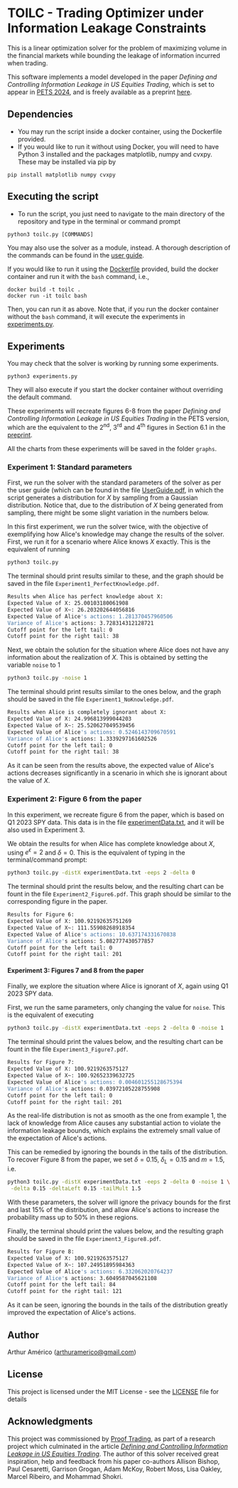 # TOILC - Trading Optimizer under Information Leakage Constraints


This is a linear optimization solver for the problem of maximizing volume in the financial markets while bounding the leakage of information incurred when trading. 

This software implements a model developed in the paper *Defining and Controlling Information Leakage in US Equities Trading*,  which is set to appear in [PETS 2024](https://petsymposium.org/cfp24.php), and is freely available as a preprint [here](https://eprint.iacr.org/2023/971).


## Dependencies

* You may run the script inside a docker container, using the Dockerfile provided.
* If you would like to run it without using Docker, you will need to have Python 3 installed and the packages matplotlib, numpy and cvxpy. These may be installed via pip by 

```
pip install matplotlib numpy cvxpy
```

## Executing the script

* To run the script, you just need to navigate to the main directory  of the repository and type in the terminal or command prompt

```
python3 toilc.py [COMMANDS]
```

You may also use the solver as a module, instead. A thorough description of the commands can be found in the [user guide](UserGuide.pdf).

If you would like to run it using the [Dockerfile](Dockerfile) provided, build the docker container and run it with the ```bash``` command, i.e.,

```
docker build -t toilc .
docker run -it toilc bash
```

Then, you can run it as above. Note that, if you run the docker container without the ```bash``` command, it will execute the experiments in [experiments.py](experiments.py).

## Experiments


You may check that the solver is working by running some experiments.

```
python3 experiments.py
```

They will also execute if you start the docker container without overriding the default command.

These experiments will recreate figures 6-8 from the paper  *Defining and Controlling Information Leakage in US Equities Trading* in the PETS version, which are the equivalent to the 2<sup>nd</sup>, 3<sup>rd</sup>
 and 4<sup>th</sup> figures in Section 6.1 in the [preprint](https://eprint.iacr.org/2023/971).
 
 All the charts from these experiments will be saved in the folder ```graphs```.

### Experiment 1: Standard parameters
First, we run the solver with the standard parameters of the solver as per the user guide (which can be found in the file [UserGuide.pdf](Userguide.pdf), in which the script generates a distribution for $X$ by sampling from a Gaussian distribution.
Notice that, due to the distribution of $X$ being generated from sampling, there might be some slight variation in the numbers below.

In this first experiment, we run the solver twice, with the objective of exemplifying how Alice's knowledge may change the results of the solver. First, we run it for a scenario where Alice knows $X$ exactly.  This is the equivalent of running

```bash
python3 toilc.py 
```

The terminal should print results similar to these, and the graph should be saved in the file ```Experiment1_PerfectKnowledge.pdf```.
```bash
Results when Alice has perfect knowledge about X:
Expected Value of X: 25.00103180061908
Expected Value of X~: 26.203202644056816
Expected Value of Alice's actions: 1.281370457960506
Variance of Alice's actions: 3.728314312128721
Cutoff point for the left tail: 0
Cutoff point for the right tail: 38
```

Next, we obtain the solution for the situation where Alice does not have any information about the realization of $X$. This is obtained by setting the variable ```noise``` to 1

```bash
python3 toilc.py -noise 1
```

The terminal should print results similar to the ones below, and the graph should be saved in the file ```Experiment1_NoKnowledge.pdf```.

```bash
Results when Alice is completely ignorant about X:
Expected Value of X: 24.996813999044203
Expected Value of X~: 25.520627049539456
Expected Value of Alice's actions: 0.5246143709670591
Variance of Alice's actions: 1.3339297161602526
Cutoff point for the left tail: 0
Cutoff point for the right tail: 38
```

As it can be seen from the results above, the expected value of Alice's actions decreases significantly in a scenario in which she is ignorant about the value of $X$.


### Experiment 2: Figure 6 from the paper
In this experiment, we recreate figure 6 from the paper, which is based on  Q1 2023 SPY data. This data is in the file [experimentData.txt](experimentData.txt), and it will be also used in Experiment 3.

We obtain the results for when Alice has complete knowledge about $X$, using $e^\epsilon=2$ and $\delta=0$. This is the equivalent of typing in the terminal/command prompt:

```bash
python3 toilc.py -distX experimentData.txt -eeps 2 -delta 0 
```

The terminal should print the results below, and the resulting chart can be fount in the file ```Experiment2_Figure6.pdf```. This graph should be similar to the corresponding figure in the paper.

```bash
Results for Figure 6:
Expected Value of X: 100.92192635751269
Expected Value of X~: 111.55908268918354
Expected Value of Alice's actions: 10.637174331670838
Variance of Alice's actions: 5.082777430577857
Cutoff point for the left tail: 0
Cutoff point for the right tail: 201
```

#### Experiment 3: Figures 7 and 8 from the paper
Finally, we explore the situation where Alice is ignorant of $X$, again using Q1 2023 SPY data. 

First, we run the same parameters, only changing the value for ```noise```. This is the equivalent of executing

```bash
python3 toilc.py -distX experimentData.txt -eeps 2 -delta 0 -noise 1
```

The terminal should print the values below, and the resulting chart can be fount in the file ```Experiment3_Figure7.pdf```. 

```bash
Results for Figure 7:
Expected Value of X: 100.9219263575127
Expected Value of X~: 100.92652339632725
Expected Value of Alice's actions: 0.004601255128675394
Variance of Alice's actions: 0.03972105228755908
Cutoff point for the left tail: 0
Cutoff point for the right tail: 201
```

As the real-life distribution is not as smooth as the one from example 1, the lack of knowledge from Alice causes any substantial action to violate the information leakage bounds, which explains the extremely small value of the expectation of Alice's actions.

This can be remedied by ignoring the bounds in the tails of the distribution. To recover Figure 8 from the paper, we set $\delta=0.15$, $\delta_L=0.15$ and $m=1.5$, i.e.

```bash
python3 toilc.py -distX experimentData.txt -eeps 2 -delta 0 -noise 1 \
 -delta 0.15 -deltaLeft 0.15 -tailMult 1.5
```

With these parameters, the solver will ignore the privacy bounds for the first and last 15% of the distribution, and allow Alice's actions to increase the probability mass up to 50% in these regions.

Finally, the terminal should print the values below, and the resulting graph should be saved in the file ```Experiment3_Figure8.pdf```. 


```bash
Results for Figure 8:
Expected Value of X: 100.9219263575127
Expected Value of X~: 107.24951895984363
Expected Value of Alice's actions: 6.332062020764237
Variance of Alice's actions: 3.6049587045621108
Cutoff point for the left tail: 84
Cutoff point for the right tail: 121
```

As it can be seen, ignoring the bounds in the tails of the distribution greatly improved the expectation of Alice's actions.

## Author

Arthur Américo (arthuramerico@gmail.com)


## License

This project is licensed under the MIT License - see the [LICENSE](LICENSE) file for details

## Acknowledgments

This project was commissioned by [Proof Trading](www.prooftrading.com), as part of a research project which culminated in the article  [*Defining and Controlling Information Leakage in US Equities Trading*](https://eprint.iacr.org/2023/971). The author of this solver received great inspiration, help and feedback from his paper co-authors Allison Bishop, Paul Cesaretti, Garrison Grogan, Adam McKoy, Robert Moss, Lisa Oakley, Marcel Ribeiro, and Mohammad Shokri.
